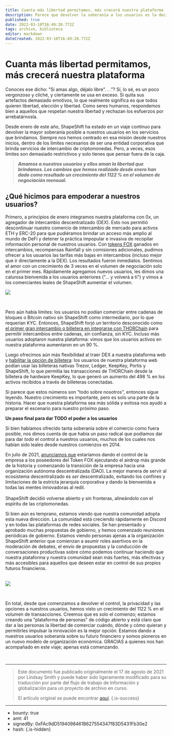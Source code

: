 ```yaml
---
title: Cuanta más libertad permitamos, más crecerá nuestra plataforma
description: Parece que devolver la soberanía a los usuarios es la decisión correcta.
published: true
date: 2022-03-10T16:49:20.772Z
tags: archivo, biblioteca
editor: markdown
dateCreated: 2022-03-10T16:49:20.772Z
---
```


# Cuanta más libertad permitamos, más crecerá nuestra plataforma

Conoces ese dicho: "Si amas algo, déjalo libre". . .”? Sí, lo sé, es un poco vergonzoso y cliché, y ciertamente se usa en exceso. Si quita sus artefactos demasiado emotivos, lo que realmente significa es que todos quieren libertad, elección y libertad. Como seres humanos, respondemos bien a aquellos que respetan nuestra libertad y rechazan los esfuerzos por arrebatárnosla.<br/>

Desde enero de este año, ShapeShift ha estado en un viaje continuo para devolver la mayor soberanía posible a nuestros usuarios en los servicios que brindamos. Siempre nos hemos centrado en esa misión desde nuestros inicios, dentro de los límites necesarios de ser una entidad corporativa que brinda servicios de intercambio de criptomonedas. Pero, a veces, esos límites son demasiado restrictivos y solo tienes que pensar fuera de la caja.<br/>

> ***Amamos a nuestros usuarios y ellos aman la libertad que brindamos. Los cambios que hemos realizado desde enero han dado como resultado un crecimiento del 1122 % en el volumen de negociación mensual.***<br/>

## **¿Qué hicimos para empoderar a nuestros usuarios?** <br/>

Primero, a principios de enero integramos nuestra plataforma con 0x, un agregador de intercambio descentralizado (DEX). Esto nos permitió descontinuar nuestro comercio de intercambio de mercado para activos ETH y ERC-20 para que pudiéramos brindar un acceso más amplio al mundo de DeFi y detener la práctica impopular e invasiva de recopilar información personal de nuestros usuarios. Con [tokens FOX](https://fox.shapeshift.com/) ganados en intercambios, recompensas Rainfall y sin comisiones adicionales, pudimos ofrecer a los usuarios las tarifas más bajas en intercambios (incluso mejor que ir directamente a la DEX). Los resultados fueron inmediatos. Sentimos el amor con un crecimiento de 3 veces en el volumen de negociación solo en el primer mes. Rápidamente agregamos nuevos usuarios, les dimos una calurosa bienvenida a los usuarios anteriores ("... y volverá a ti") y vimos a los comerciantes leales de ShapeShift aumentar el volumen.

![](https://assets.website-files.com/5e9a09610b7dce71f87f7f17/611bf2b417fc02b6485cf803_DeFi%20Product%20Dev.png)

<br/>

Pero aún había límites: los usuarios no podían comerciar entre cadenas de bloques o Bitcoin nativo sin ShapeShift como intermediario, por lo que requerían KYC. Entonces, ShapeShift forjó un territorio desconocido como [el primer gran intercambio o billetera en integrarse con THORChain](https://shapeshift.com/newsroom/shapeshift-becomes-the-first-defi-platform-to-offer-cross-chain-bitcoin-swaps-via-a-hardware-wallet-device) para permitir intercambios entre cadenas, sin confianza, sin KYC. Incluso más usuarios adoptaron nuestra plataforma: vimos que los usuarios activos en nuestra plataforma aumentaron en un 90 %. <br/>

Luego ofrecimos aún más flexibilidad al traer DEX a nuestra plataforma web y [habilitar la opción de billetera](https://shapeshift.com/newsroom/shapeshift-becomes-the-first-defi-platform-to-offer-cross-chain-bitcoin-swaps-via-a-hardware-wallet-device): los usuarios de nuestra plataforma web podían usar las billeteras nativas Trezor, Ledger, KeepKey, Portis y ShapeShift, lo que permitía las transacciones de THORChain desde la billetera de hardware KeepKey, lo que generó un aumento del 498 % en los activos recibidos a través de billeteras conectadas. <br/>

Si parece que estos números son "todo sobre nosotros", entonces sigue leyendo. Nuestro crecimiento es importante, pero es solo una parte de la historia. Hacer que nuestra plataforma sea más sólida y exitosa nos ayudó a preparar el escenario para nuestro próximo paso.<br/>

**Un paso final para dar TODO el poder a los usuarios**

Si bien habíamos ofrecido tanta soberanía sobre el comercio como fuera posible, nos dimos cuenta de que había un paso radical que podíamos dar para dar *todo* el control a nuestros usuarios, muchos de los cuales nos habían sido leales desde nuestros comienzos en 2014. <br />

En julio de 2021, [anunciamos que](https://shapeshift.com/shapeshift-decentralize-airdrop) estaríamos dando el control de la empresa a los poseedores del Token FOX ejecutando el airdrop más grande de la historia y comenzando la transición de la empresa hacia una organización autónoma descentralizada (DAO). La mejor manera de servir al ecosistema descentralizado es *ser* descentralizado, evitando los confines y limitaciones de la estricta jerarquía corporativa y dando la bienvenida a todas las mentes innovadoras al redil.<br/><br/>ShapeShift decidió volverse abierto y sin fronteras, alineándolo con el espíritu de las criptomonedas.<br/>

Si bien aún es temprano, estamos viendo que nuestra comunidad adopta esta nueva dirección. La comunidad está creciendo rápidamente en Discord y en todas las plataformas de redes sociales. Se han presentado y aprobado muchas propuestas de gobierno, y hemos comenzado reuniones periódicas de gobierno. Estamos viendo personas ajenas a la organización ShapeShift anterior que comienzan a asumir roles asertivos en la moderación de debates, el envío de propuestas y la conducción de conversaciones productivas sobre cómo podemos continuar haciendo que nuestra plataforma y nuestra comunidad sean más fuertes, más efectivas y más accesibles para aquellos que deseen estar en control de sus propios futuros financieros. <br/><br/>

![](https://assets.website-files.com/5e9a09610b7dce71f87f7f17/611bf31aae91366aa5b20c0c_Trade%20Volume.png)

<br/>

En total, desde que comenzamos a devolver el control, la privacidad y las opciones a nuestros usuarios, hemos visto un crecimiento del 1122 % en el volumen de transacciones. Creemos que es solo el comienzo; estamos creando una "plataforma de personas" de código abierto y está claro que dar a las personas la libertad de comerciar cuándo, dónde y cómo quieran y permitirles impulsar la innovación es la mejor opción. Estamos dando a nuestros usuarios soberanía sobre su futuro financiero y somos pioneros en un nuevo modelo de organización económica. GRACIAS a quienes nos han acompañado en este viaje; apenas está comenzando.

<br/>

---

> Este documento fue publicado originalmente el 17 de agosto de 2021 por Lindsay Smith y puede haber sido ligeramente modificado para su traducción por parte del flujo de trabajo de Información y globalización para un proyecto de archivo en curso.
>
> El artículo original se puede encontrar [aquí](https://shapeshift.com/library/the-more-freedom-we-enable-the-more-our-platform-grows).
{.is-success}

---

- bounty: true
- amt: 41
- signedBy: 0xFAc9dD5194098461B627554347f83D5431Fb30e2
- hash: 
{.is-hidden}